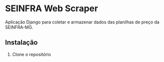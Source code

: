 # SEINFRA Web Scraper

Aplicação Django para coletar e armazenar dados das planilhas de preço da SEINFRA-MG.

## Instalação

1. Clone o repositório
